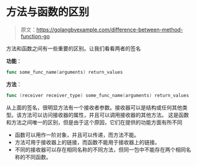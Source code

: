 # 方法与函数的区别

> 原文：<https://golangbyexample.com/difference-between-method-function-go>

方法和函数之间有一些重要的区别。让我们看看两者的签名

**功能**：

```go
func some_func_name(arguments) return_values
```

**方法**：

```go
func (receiver receiver_type) some_func_name(arguments) return_values
```

从上面的签名，很明显方法有一个接收者参数。接收器可以是结构或任何其他类型。该方法可以访问接收器的属性，并且可以调用接收器的其他方法。
这是函数和方法之间唯一的区别，但是由于这个原因，它们在提供的功能方面有所不同

*   函数可以用作一阶对象，并且可以传递，而方法不能。
*   方法可用于接收器上的链接，而函数不能用于接收器上的链接。
*   不同的接收器可以存在相同名称的不同方法，但同一包中不能存在两个相同名称的不同函数。